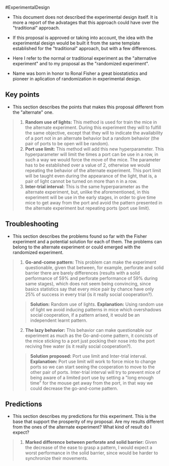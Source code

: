 #ExperimentalDesign

+ This document does not described the experimental design itself. It is more a report of the advatages that this approach could have over the "traditional" approach.

+ If this proposal is approved or taking into account, the idea with the experimental design would be built it from the same template established for the "traditional" approach, but with a few differences. 

+ Here I refer to the normal or traditional experiment as the "alternative experiment" and to my proposal as the "randomized experiment".

+ Name was born in honor to Ronal Fisher a great biostatistics and pioneer in aplication of randomization in experimental design.


## Key points

+ This section describes the points that makes this proposal different from the "alternate" one.

> 1. **Random use of lights:** This method is used for train the mice in the alternate experiment. During this experiment they will to fulfill the same objective, except that they will to indicate the availability of a port not in an alternate behavior but a random behavior (the pair of ports to be open will be random).  
> 2. **Port use limit:** This method will add this new hyperparameter. This hyperparameter will limit the times a port can be use in a row, in such a way we would force the move of the mice. The parameter has to be established over a value of 2, otherwise we would repeating the behavior of the alternate experiment. This port limit will be taught even during the appearance of the light, that is, a pair of light cannot be turned on more than n in a row.
> 3. **Inter-trial interval:** This is the same hyperparameter as the alternate experiment, but, unlike the aforementioned, in this experiment will be use in the early stages, in order to give time mice to get away from the port and avoid the pattern presented in the alternate experiment but repeating ports (port use limit).

## Troubleshooting

+ This section describes the problems found so far with the Fisher experiment and a potential solution for each of them. The problems can belong to the alternate experiment or could emerged with the randomized experiment.

> 1. **Go-and-come pattern:** This problem can make the experiment questionable, given that between, for example, perforate and solid barrier there are barely differences (results with a solid performance of 59% and perforate performance of 59% during same stages), which does not seem being convincing, since basics statistics say that every mice pair by chance have only 25% of success in every trial (is it really social cooperation?). 
>> **Solution:** Random use of lights.
>> 	**Explanation:** Using random use of light we avoid inducing patterns in mice which overshadows social cooperation, if a pattern arised, it would be an independent learnt pattern.
> 2. **The lazy behavior:** This behavior can make questionable our experiment as much as the Go-and-come pattern, it concists of the mice sticking to a port just pocking their nose into the port reciving free water (is it really social cooperation?).
>> **Solution proposed:** Port use limit and Inter-trial interval.
>> 	**Explanation:** Port use limit will work to force mice to change ports so we can start seeing the cooperation to move to the other pair of ports. Inter-trial interval will try to prevent mice of being aware of a limited port use by setting a "long enough time" for the mouse get away from the port, in that way we could decrease the go-and-come pattern.


## Predictions

+ This section describes my predictions for this experiment. This is the base that support the prosperity of my proposal. Are my results different from the ones of the alternate experiment? What kind of result do I expect?

> 1. **Marked difference between perforate and solid barrier:** Given the decrease of the ease to grasp a pattern, I would expect a worst performance in the solid barrier, since would be harder to synchronize their movements.

